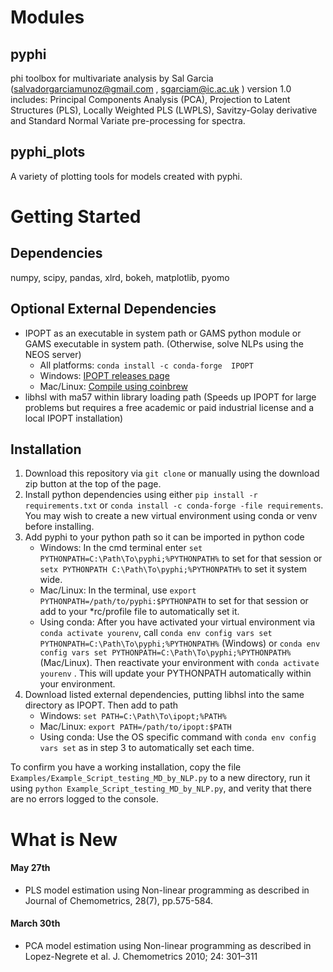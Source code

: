 # Modules
## pyphi
phi toolbox for multivariate analysis by Sal Garcia (salvadorgarciamunoz@gmail.com , sgarciam@ic.ac.uk )
version 1.0 includes: Principal Components Analysis (PCA), Projection to Latent Structures (PLS), Locally Weighted PLS (LWPLS), Savitzy-Golay derivative and Standard Normal Variate pre-processing for spectra.

## pyphi_plots
A variety of plotting tools for models created with pyphi. 

# Getting Started
## Dependencies
numpy, scipy, pandas, xlrd, bokeh, matplotlib, pyomo

## Optional External Dependencies
- IPOPT as an executable in system path or GAMS python module or GAMS executable in system path. (Otherwise, solve NLPs using the NEOS server)
  - All platforms: ```conda install -c conda-forge  IPOPT```
  - Windows: [IPOPT releases page](https://github.com/coin-or/Ipopt/releases)
  - Mac/Linux: [Compile using coinbrew](https://coin-or.github.io/Ipopt/INSTALL.html#COINBREW)
- libhsl with ma57 within library loading path (Speeds up IPOPT for large problems but requires a free academic or paid industrial license and a local IPOPT installation)

## Installation
1) Download this repository via ```git clone``` or manually using the download zip button at the top of the page.
2) Install python dependencies using either ```pip install -r requirements.txt``` or ```conda install -c conda-forge -file requirements```. You may wish to create a new virtual environment using conda or venv before installing.
3) Add pyphi to your python path so it can be imported in python code
	- Windows: In the cmd terminal enter ```set PYTHONPATH=C:\Path\To\pyphi;%PYTHONPATH%``` to  set for that session or ```setx PYTHONPATH C:\Path\To\pyphi;%PYTHONPATH%``` to set it system wide.
	- Mac/Linux: In the terminal, use ```export PYTHONPATH=/path/to/pyphi:$PYTHONPATH``` to set for that session or add to your *rc/profile file to automatically set it.
	- Using conda: After you have activated your virtual environment via ```conda activate yourenv```, call ```conda env config vars set PYTHONPATH=C:\Path\To\pyphi;%PYTHONPATH%``` (Windows) or ```conda env config vars set PYTHONPATH=C:\Path\To\pyphi;%PYTHONPATH%``` (Mac/Linux). Then reactivate your environment with ```conda activate yourenv``` . This will update your PYTHONPATH automatically within your environment.
4) Download listed external dependencies, putting libhsl into the same directory as IPOPT. Then add to path
	- Windows: ```set PATH=C:\Path\To\ipopt;%PATH%```
	- Mac/Linux: ```export PATH=/path/to/ipopt:$PATH```
	- Using conda: Use the OS specific command with ```conda env config vars set``` as in step 3 to automatically set each time.

To confirm you have a working installation, copy the file ```Examples/Example_Script_testing_MD_by_NLP.py``` to a new directory, run it using ```python Example_Script_testing_MD_by_NLP.py```, and verity that there are no errors logged to the console.
	
# What is New
#### May 27th
* PLS model estimation using Non-linear programming as described in Journal of Chemometrics, 28(7), pp.575-584.
#### March 30th
* PCA model estimation using Non-linear programming as described in Lopez-Negrete et al. J. Chemometrics 2010; 24: 301–311
